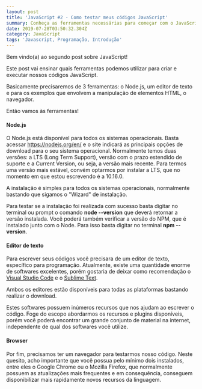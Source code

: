 ```yaml
---
layout: post
title: 'JavaScript #2 - Como testar meus códigos JavaScript'
summary: Conheça as ferramentas necessárias para começar com o JavaScript.
date: 2019-07-28T03:50:32.304Z
category: JavaScript
tags: 'Javascript, Programação, Introdução'
---
```

Bem vindo(a) ao segundo post sobre JavaScript!

Este post vai ensinar quais ferramentas podemos utilizar para criar e executar nossos códigos JavaScript.

Basicamente precisaremos de 3 ferramentas: o Node.js, um editor de texto e para os exemplos que envolvem a manipulação de elementos HTML, o navegador.

Então vamos às ferramentas!

#### Node.js

O Node.js está disponível para todos os sistemas operacionais. Basta acessar <a href="https://nodejs.org/en/" target="__blank">https://nodejs.org/en/</a> e o site indicará as principais opções de download para o seu sistema operacional. Normalmente temos duas versões: a LTS (Long Term Support), versão com o prazo estendido de suporte e a Current Version, ou seja, a versão mais recente. Para termos uma versão mais estável, convém optarmos por instalar a LTS, que no momento em que estou escrevendo é a 10.16.0.

A instalação é simples para todos os sistemas operacionais, normalmente bastando que sigamos o "Wizard" de instalação.

Para testar se a instalação foi realizada com sucesso basta digitar no terminal ou prompt o comando **node --version** que deverá retornar a versão instalada. Você poderá também verificar a versão do NPM, que é instalado junto com o Node. Para isso basta digitar no terminal **npm --version**.

#### Editor de texto

Para escrever seus códigos você precisara de um editor de texto, específico para programação. Atualmente, existe uma quantidade enorme de softwares excelentes, porém gostaria de deixar como recomendação o <a href="https://code.visualstudio.com/" target="__blank">Visual Studio Code</a> e o <a href="https://www.sublimetext.com/" target="__blank">Sublime Text</a>.

Ambos os editores estão disponíveis para todas as plataformas bastando realizar o download.

Estes softwares possuem inúmeros recursos que nos ajudam ao escrever o código. Foge do escopo abordarmos os recursos e plugins disponíveis, porém você poderá encontrar um grande conjunto de material na internet, independente de qual dos softwares você utilize.

#### Browser

Por fim, precisamos ter um navegador para testarmos nosso código. Neste quesito, acho importante que você possua pelo mínimo dois instalados, entre eles o Google Chrome ou o Mozilla Firefox, que normalmente possuem as atualizações mais frequentes e em consequência, conseguem disponibilizar mais rapidamente novos recursos da linguagem.
